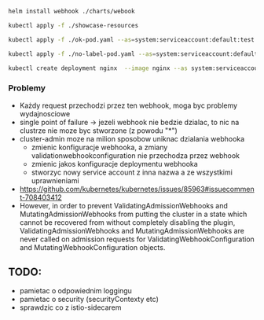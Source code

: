 ```bash
helm install webhook ./charts/webook
``` 

```bash
kubectl apply -f ./showcase-resources
```

```bash
kubectl apply -f ./ok-pod.yaml --as=system:serviceaccount:default:test
``` 

```bash
kubectl apply -f ./no-label-pod.yaml --as=system:serviceaccount:default:test
``` 

```bash
kubectl create deployment nginx  --image nginx --as system:serviceaccount:default:test 
```

### Problemy
- Każdy request przechodzi przez ten webhook, moga byc problemy wydajnosciowe
- single point of failure -> jezeli webhook nie bedzie dzialac, to nic na clustrze nie moze byc stworzone (z powodu "*")
- cluster-admin moze na milion sposobow uniknac dzialania webhooka 
   - zmienic konfiguracje webhooka, a zmiany validationwebhookconfiguration nie przechodza przez webhook
   - zmienic jakos konfiguracje deploymentu webhooka
   - stworzyc nowy service account z inna nazwa a ze wszystkimi uprawnieniami
- https://github.com/kubernetes/kubernetes/issues/85963#issuecomment-708403412    
- However, in order to prevent ValidatingAdmissionWebhooks and MutatingAdmissionWebhooks
  from putting the cluster in a state which cannot be recovered from without completely
  disabling the plugin, ValidatingAdmissionWebhooks and MutatingAdmissionWebhooks are never called
  on admission requests for ValidatingWebhookConfiguration and MutatingWebhookConfiguration objects.

## TODO:
- pamietac o odpowiednim loggingu
- pamietac o security (securityContexty etc)
- sprawdzic co z istio-sidecarem

